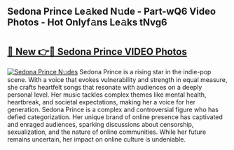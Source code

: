 ## Sedona Prince Le𝚊ked N𝚞de - Part-wQ6 Video Photos - Hot Onlyf𝚊ns Le𝚊ks tNvg6

# <h2><a href="http://ac4545.deff.icu/?id=Sedona+Prince">🔗 New 👉🔴 Sedona Prince VIDEO Photos</a></h2>

[![Sedona Prince N𝚞des](https://i.imgur.com/rIISA9y.gif)](http://ac4545.deff.icu/?id=Sedona+Prince)
Sedona Prince is a rising star in the indie-pop scene. With a voice that evokes vulnerability and strength in equal measure, she crafts heartfelt songs that resonate with audiences on a deeply personal level. Her music tackles complex themes like mental health, heartbreak, and societal expectations, making her a voice for her generation. Sedona Prince is a complex and controversial figure who has defied categorization. Her unique brand of online presence has captivated and enraged audiences, sparking discussions about censorship, sexualization, and the nature of online communities. While her future remains uncertain, her impact on online culture is undeniable.
